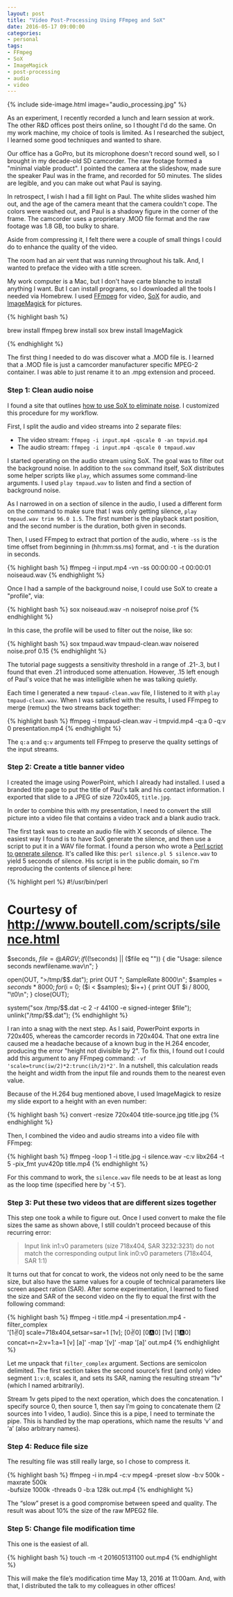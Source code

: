 ```yaml
---
layout: post
title: "Video Post-Processing Using FFmpeg and SoX"
date: 2016-05-17 09:00:00
categories:
- personal
tags:
- FFmpeg
- SoX
- ImageMagick
- post-processing
- audio
- video
---
```


{% include side-image.html image="audio_processing.jpg" %}

As an experiment, I recently recorded a lunch and learn session at work. The
other R&D offices post theirs online, so I thought I'd do the same. On my work
machine, my choice of tools is limited. As I researched the subject, I learned
some good techniques and wanted to share.

Our office has a GoPro, but its microphone doesn't record sound well, so I
brought in my decade-old SD camcorder. The raw footage formed a "minimal viable
product". I pointed the camera at the slideshow, made sure the speaker Paul was
in the frame, and recorded for 50 minutes. The slides are legible, and you can
make out what Paul is saying.

In retrospect, I wish I had a fill light on Paul. The white slides washed him
out, and the age of the camera meant that the camera couldn't cope. The colors
were washed out, and Paul is a shadowy figure in the corner of the frame. The
camcorder uses a proprietary .MOD file format and the raw footage was 1.8 GB,
too bulky to share.

Aside from compressing it, I felt there were a couple of small things I could do
to enhance the quality of the video.

<!--more-->

The room had an air vent that was running
throughout his talk. And, I wanted to preface the video with a title screen.

My work computer is a Mac, but I don't have carte blanche to install anything I
want. But I can install programs, so I downloaded all the tools I needed via
Homebrew. I used [FFmpeg](https://ffmpeg.org) for video,
[SoX](http://sox.sourceforge.net) for audio,
and [ImageMagick](http://www.imagemagick.org) for pictures.

{% highlight bash %}

brew install ffmpeg
brew install sox
brew install ImageMagick

{% endhighlight %}

The first thing I needed to do was discover what a .MOD file is. I learned that
a .MOD file is just a camcorder manufacturer specific MPEG-2 container. I was
able to just rename it to an .mpg extension and proceed.

### Step 1: Clean audio noise

I found a site that outlines [how to use SoX to eliminate noise]( http://www.zoharbabin.com/how-to-do-noise-reduction-using-ffmpeg-and-sox/). I
customized this procedure for my workflow.

First, I split the audio and video streams into 2 separate files:

* The video stream: `ffmpeg -i input.mp4 -qscale 0 -an tmpvid.mp4`
* The audio stream: `ffmpeg -i input.mp4 -qscale 0 tmpaud.wav`

I started operating on the audio stream using SoX. The goal was to filter out
the background noise. In addition to the `sox` command itself, SoX distributes
some helper scripts like `play`, which assumes some command-line arguments. I
used `play tmpaud.wav` to listen and find a section of background noise.

As I narrowed in on a section of silence in the audio, I used a different form
on the command to make sure that I was only getting silence, `play tmpaud.wav
trim 96.0 1.5`. The first number is the playback start position, and the second
number is the duration, both given in seconds.

Then, I used FFmpeg to extract that portion of the audio, where `-ss` is the
time offset from beginning in (hh:mm:ss.ms) format, and `-t` is the duration in
seconds.

{% highlight bash %}
ffmpeg -i input.mp4 -vn -ss 00:00:00 -t 00:00:01 noiseaud.wav
{% endhighlight %}

Once I had a sample of the background noise, I could use SoX to create a
"profile", via:

{% highlight bash %}
sox noiseaud.wav -n noiseprof noise.prof
{% endhighlight %}

In this case, the profile will be used to filter out the noise, like so:

{% highlight bash %}
sox tmpaud.wav tmpaud-clean.wav noisered noise.prof 0.15
{% endhighlight %}

The tutorial page suggests a sensitivity threshold in a range of .21-.3, but I
found that even .21 introduced some attenuation. However, .15 left enough of
Paul's voice that he was intelligible when he was talking quietly.

Each time I generated a new `tmpaud-clean.wav` file, I listened to it with
`play tmpaud-clean.wav`. When I was satisfied with the results, I used FFmpeg
to merge (remux) the two streams back together:

{% highlight bash %}
ffmpeg -i tmpaud-clean.wav -i tmpvid.mp4 -q:a 0 -q:v 0 presentation.mp4
{% endhighlight %}

The `q:a` and `q:v` arguments tell FFmpeg to preserve the quality settings of
the input streams.

### Step 2: Create a title banner video

I created the image using PowerPoint, which I already had installed. I used a
branded title page to put the title of Paul's talk and his contact information.
I exported that slide to a JPEG of size 720x405, `title.jpg`.

In order to combine this with my presentation, I need to convert the still
picture into a video file that contains a video track and a blank audio track.

The first task was to create an audio file with X seconds of silence. The
easiest way I found is to have SoX generate the silence, and then use a script
to put it in a WAV file format. I found a person who wrote a [Perl script to
generate silence](http://www.boutell.com/scripts/silence.html). It's called like
this: `perl silence.pl 5 silence.wav` to yield 5 seconds of silence. His script
is in the public domain, so I'm reproducing the contents of silence.pl here:

{% highlight perl %}
#!/usr/bin/perl
# Courtesy of http://www.boutell.com/scripts/silence.html

$seconds, $file = @ARGV;
if ((!$seconds) || ($file eq "")) {
  die "Usage: silence seconds newfilename.wav\n";
}

open(OUT, ">/tmp/$$.dat");
print OUT "; SampleRate 8000\n";
$samples = $seconds * 8000;
for ($i = 0; ($i < $samples); $i++) {
  print OUT $i / 8000, "\t0\n";
}
close(OUT);

system("sox /tmp/$$.dat -c 2 -r 44100 -e signed-integer $file");
unlink("/tmp/$$.dat");
{% endhighlight %}

I ran into a snag with the next step. As I said, PowerPoint exports in 720x405,
whereas the camcorder records in 720x404. That one extra line caused me a
headache because of a known bug in the H.264 encoder, producing the error
"height not divisible by 2". To fix this, I found out I could add this argument
to any FFmpeg command: `-vf 'scale=trunc(iw/2)*2:trunc(ih/2)*2'`. In a nutshell,
this calculation reads the height and width from the input file and rounds them
to the nearest even value.

Because of the H.264 bug mentioned above, I used ImageMagick to resize my slide
export to a height with an even number:

{% highlight bash %}
convert -resize 720x404 title-source.jpg title.jpg
{% endhighlight %}

Then, I combined the video and audio streams into a video file with FFmpeg:

{% highlight bash %}
ffmpeg -loop 1 -i title.jpg -i silence.wav -c:v libx264 -t 5 -pix_fmt yuv420p title.mp4
{% endhighlight  %}

For this command to work, the `silence.wav` file needs to be at least as long as
the loop time (specified here by '-t 5').

### Step 3: Put these two videos that are different sizes together

This step one took a while to figure out. Once I used convert to make the file
sizes the same as shown above, I still couldn't proceed because of this
recurring error:

> Input link in1:v0 parameters (size 718x404, SAR 3232:3231) do not match the
corresponding output link in0:v0 parameters (718x404, SAR 1:1)

It turns out that for concat to work, the videos not only need to be the same
size, but also have the same values for a couple of technical parameters like
screen aspect ration (SAR). After some experimentation, I learned to fixed the
size and SAR of the second video on the fly to equal the first with the
following command:

{% highlight bash %}
ffmpeg -i title.mp4 -i presentation.mp4 -filter_complex \
'[1:v:0] scale=718x404,setsar=sar=1 [1v]; [0:v:0] [0:a:0] [1v] [1:a:0] \
concat=n=2:v=1:a=1 [v] [a]' -map '[v]' -map '[a]' out.mp4
{% endhighlight %}

Let me unpack that `filter_complex` argument. Sections are semicolon delimited.
The first section takes the second source’s first (and only) video segment
`1:v:0`, scales it, and sets its SAR, naming the resulting stream “1v"
(which I named arbitrarily).

Stream 1v gets piped to the next operation, which does the concatenation. I
specify source 0, then source 1, then say I’m going to concatenate them (2
sources into 1 video, 1 audio). Since this is a pipe, I need to terminate the
pipe. This is handled by the map operations, which name the results ‘v’ and ‘a’
(also arbitrary names).

### Step 4: Reduce file size

The resulting file was still really large, so I chose to compress it.

{% highlight bash %}
ffmpeg -i in.mp4 -c:v mpeg4 -preset slow -b:v 500k -maxrate 500k \
-bufsize 1000k -threads 0 -b:a 128k out.mp4
{% endhighlight %}

The “slow” preset is a good compromise between speed and quality. The result was
about 10% the size of the raw MPEG2 file.

### Step 5: Change file modification time

This one is the easiest of all.

{% highlight bash %}
touch -m -t 201605131100 out.mp4
{% endhighlight %}

This will make the file’s modification time May 13, 2016 at 11:00am. And, with
that, I distributed the talk to my colleagues in other offices!
